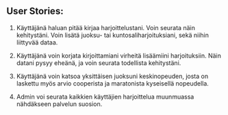 ## User Stories:

1. Käyttäjänä haluan pitää kirjaa harjoittelustani. Voin seurata näin kehitystäni. Voin lisätä juoksu- tai kuntosaliharjoituksiani, sekä niihin liittyvää dataa.

2. Käyttäjänä voin korjata kirjoittamiani virheitä lisäämiini harjoituksiin. Näin datani pysyy eheänä, ja voin seurata todellista kehitystäni.

3. Käyttäjänä voin katsoa yksittäisen juoksuni keskinopeuden, josta on laskettu myös arvio cooperista ja maratonista kyseisellä nopeudella. 

4. Admin voi seurata kaikkien käyttäjien harjoittelua muunmuassa nähdäkseen palvelun suosion.
